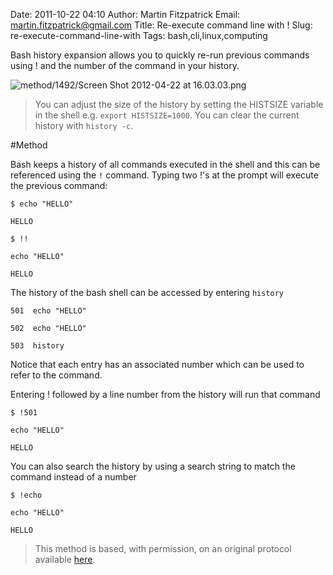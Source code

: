 Date: 2011-10-22 04:10
Author: Martin Fitzpatrick
Email: martin.fitzpatrick@gmail.com
Title: Re-execute command line with !
Slug: re-execute-command-line-with
Tags: bash,cli,linux,computing

Bash history expansion allows you to quickly re-run previous commands using ! and the number of the command in your history.

<!-- PELICAN_END_SUMMARY -->

![method/1492/Screen Shot 2012-04-22 at 16.03.03.png](/images/method/1492/Screen%20Shot%202012-04-22%20at%2016.03.03.png)



>You can adjust the size of the history by setting the HISTSIZE variable in the shell e.g. `export HISTSIZE=1000`. You can clear the current history with `history -c`. 




#Method

Bash keeps a history of all commands executed in the shell and this can be referenced using the `!` command. Typing two !'s at the prompt will execute the previous command:



	$ echo "HELLO"

	HELLO

	$ !!

	echo "HELLO"

	HELLO







The history of the bash shell can be accessed by entering `history`



	501  echo "HELLO"

	502  echo "HELLO"

	503  history



Notice that each entry has an associated number which can be used to refer to the command.



Entering ! followed by a line number from the history will run that command



	$ !501

 	echo "HELLO"

	HELLO







You can also search the history by using a search string to match the command instead of a number



	$ !echo

	echo "HELLO"

	HELLO











>This method is based, with permission, on an original protocol available [here](http://hacktux.com/bash/fast/cli).

